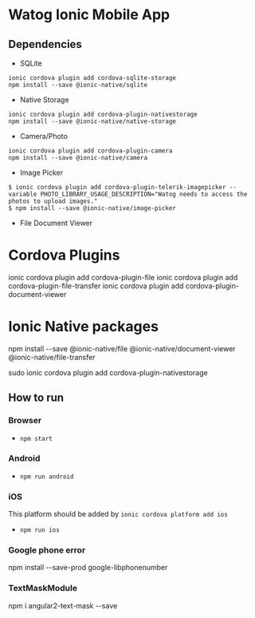 # Watog Ionic Mobile App

## Dependencies

- SQLite

```
ionic cordova plugin add cordova-sqlite-storage  
npm install --save @ionic-native/sqlite  
```

- Native Storage

```
ionic cordova plugin add cordova-plugin-nativestorage    
npm install --save @ionic-native/native-storage  
```
- Camera/Photo

```  
ionic cordova plugin add cordova-plugin-camera    
npm install --save @ionic-native/camera  
```  

- Image Picker  

```  
$ ionic cordova plugin add cordova-plugin-telerik-imagepicker --variable PHOTO_LIBRARY_USAGE_DESCRIPTION="Watog needs to access the photos to upload images."
$ npm install --save @ionic-native/image-picker

```  
- File Document Viewer

# Cordova Plugins
ionic cordova plugin add cordova-plugin-file
ionic cordova plugin add cordova-plugin-file-transfer
ionic cordova plugin add cordova-plugin-document-viewer
 
# Ionic Native packages
npm install --save @ionic-native/file @ionic-native/document-viewer @ionic-native/file-transfer

sudo ionic cordova plugin add cordova-plugin-nativestorage

## How to run

### Browser

- `npm start`   

### Android  

- `npm run android`  

### iOS
This platform should be added by `ionic cordova platform add ios`
- `npm run ios`

### Google phone error
npm install --save-prod google-libphonenumber

### TextMaskModule

npm i angular2-text-mask --save

